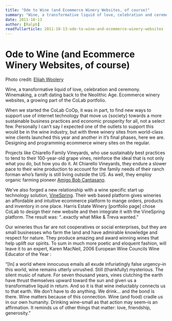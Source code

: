 ```yaml
---
title: "Ode to Wine (and Ecommerce Winery Websites, of course)"
summary: "Wine, a transformative liquid of love, celebration and ceremony. Winemaking, a craft dating back to the Neolithic Age. Ecommerce winery websites, a growing part of the CoLab portfolio."
date: 2011-10-13
author: [Ralph]
readfullarticle: 2011-10-13-ode-to-wine-and-ecommerce-winery-websites
---
```


# Ode to Wine (and Ecommerce Winery Websites, of course)

Photo credit: [Elijah Woolery](http://www.innovationendeavors.com/runway)

Wine, a transformative liquid of love, celebration and ceremony. Winemaking, a craft dating back to the Neolithic Age. Ecommerce winery websites, a growing part of the CoLab portfolio.

When we started the CoLab CoOp, it was in part, to find new ways to support use of internet technology that move us {society} towards a more sustainable business practices and economic prosperity for all, not a select few. Personally I can’t say I expected one of the outlets to support this would be in the wine industry, but with three winery sites from world-class wine clients launched this year and another in it’s final phases, here we are. Designing and programming ecommerce winery sites on the regular.

Projects like Chiarello Family Vineyards, who use sustainably best practices to tend to their 100-year-old grape vines, reinforce the ideal that is not only what you do, but how you do it. At Chiarello Vineyards, they endure a slower pace to their wine production to account for the family needs of their ranch forman who’s family is still living outside the US. As well, they employ organic farming pioneer [Amigo Bob Cantasano](http://www.chiarellovineyards.com/sustainable-farming-practices.php).

We’ve also forged a new relationship with a wine specific start up technology solution, [VineSpring](http://vinespring.com/). Their web based platform gives wineries an affordable and intuitive ecommerce platform to mange orders, products and inventory in one place. Harris Estate Winery [portfolio page] chose CoLab to design their new website and then integrate it with the VineSpring platform. The result was: “..exactly what Mike & Treva wanted.”

Our wineries thus far are not cooperatives or social enterprises, but they are small businesses who farm the land and have admirable knowledge and respect for nature. They produce amazing and award winning wines that help uplift our spirits. To sum in much more poetic and eloquent fashion, will leave it to an expert, Karen MacNeil, 2006 European Wine Councils Wine Educator of the Year :

“[In] a world where innocuous emails all exude infuriatingly false urgency–in this world, wine remains utterly unrushed. Still (thankfully) mysterious. The silent music of nature. For seven thousand years, vines clutching the earth have thrust themselves upward toward the sun and given us a transformative liquid in return. And so it is that wine ineluctably connects us to that earth. We don’t have to do anything. We drink… and the bond is there. Wine matters because of this connection. Wine (and food) cradle us in our own humanity. Drinking wine–small as that action may seem–is an affirmation. It reminds us of other things that matter: love, friendship, generosity.”
